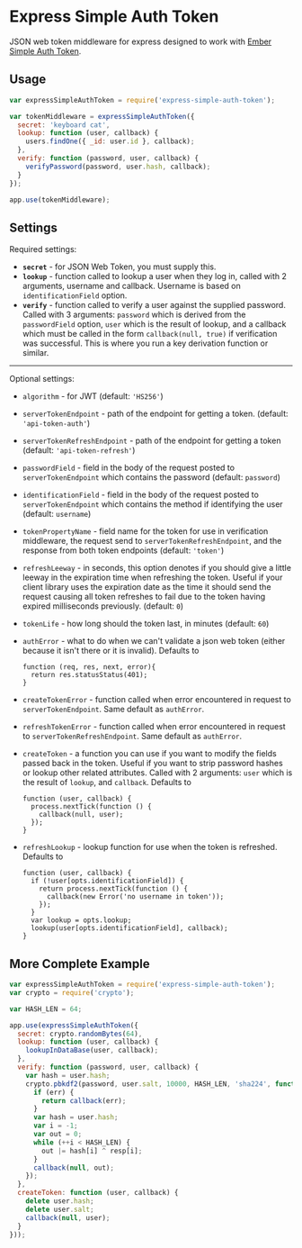Express Simple Auth Token
===

JSON web token middleware for express designed to work with [Ember Simple Auth Token](https://github.com/jpadilla/ember-cli-simple-auth-token).

## Usage

```js
var expressSimpleAuthToken = require('express-simple-auth-token');

var tokenMiddleware = expressSimpleAuthToken({
  secret: 'keyboard cat',
  lookup: function (user, callback) {
    users.findOne({ _id: user.id }, callback);
  },
  verify: function (password, user, callback) {
    verifyPassword(password, user.hash, callback);
  }
});

app.use(tokenMiddleware);
```

## Settings

Required settings:

- **`secret`** - for JSON Web Token, you must supply this.
- **`lookup`** - function called to lookup a user when they log in, called with 2 arguments, username and callback.  Username is based on `identificationField` option.
- **`verify`** - function called to verify a user against the supplied password. Called with 3 arguments: `password` which is derived from the `passwordField` option, `user` which is the result of lookup, and a callback which must be called in the form `callback(null, true)` if verification was successful. This is where you run a key derivation function or similar.

---

Optional settings:

- `algorithm` - for JWT (default: `'HS256'`)
- `serverTokenEndpoint` - path of the endpoint for getting a token. (default: `'api-token-auth'`)
- `serverTokenRefreshEndpoint` - path of the endpoint for getting a token (default: `'api-token-refresh'`)
- `passwordField` - field in the body of the request posted to `serverTokenEndpoint` which contains the password (default: `password`)
- `identificationField` - field in the body of the request posted to `serverTokenEndpoint` which contains the method if identifying the user (default: `username`)
- `tokenPropertyName` - field name for the token for use in verification middleware, the request send to `serverTokenRefreshEndpoint`, and the response from both token endpoints (default: `'token'`)
- `refreshLeeway` - in seconds, this option denotes if you should give a little leeway in the expiration time when refreshing the token.  Useful if your client library uses the expiration date as the time it should send the request causing all token refreshes to fail due to the token having expired milliseconds previously. (default: `0`)
- `tokenLife` - how long should the token last, in minutes (default: `60`)
- `authError` - what to do when we can't validate a json web token (either because  it isn't there or it is invalid). Defaults to

      function (req, res, next, error){
        return res.statusStatus(401);
      }

- `createTokenError` - function called when error encountered in request to `serverTokenEndpoint`. Same default as `authError`.
- `refreshTokenError` - function called when error encountered in request to `serverTokenRefreshEndpoint`. Same default as `authError`.
- `createToken` - a function you can use if you want to modify the fields passed back in the token. Useful if you want to strip password hashes or lookup other related attributes. Called with 2 arguments: `user` which is the result of `lookup`, and `callback`. Defaults to

      function (user, callback) {
        process.nextTick(function () {
          callback(null, user);
        });
      }

- `refreshLookup` - lookup function for use when the token is refreshed. Defaults to

      function (user, callback) {
        if (!user[opts.identificationField]) {
          return process.nextTick(function () {
            callback(new Error('no username in token'));
          });
        }
        var lookup = opts.lookup;
        lookup(user[opts.identificationField], callback);
      }


## More Complete Example

```js
var expressSimpleAuthToken = require('express-simple-auth-token');
var crypto = require('crypto');

var HASH_LEN = 64;

app.use(expressSimpleAuthToken({
  secret: crypto.randomBytes(64),
  lookup: function (user, callback) {
    lookupInDataBase(user, callback);
  },
  verify: function (password, user, callback) {
    var hash = user.hash;
    crypto.pbkdf2(password, user.salt, 10000, HASH_LEN, 'sha224', function (err, resp) {
      if (err) {
        return callback(err);
      }
      var hash = user.hash;
      var i = -1;
      var out = 0;
      while (++i < HASH_LEN) {
        out |= hash[i] ^ resp[i];
      }
      callback(null, out);
    });
  },
  createToken: function (user, callback) {
    delete user.hash;
    delete user.salt;
    callback(null, user);
  }
}));
```
